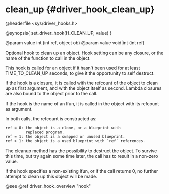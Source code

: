 clean_up {#driver_hook_clean_up}
================================
@headerfile <sys/driver_hooks.h>

@synopsis{
set_driver_hook(H_CLEAN_UP, value)
}

@param value int <closure>(int ref, object ob)
@param value void|int <name>(int ref)

Optional hook to clean up an object. Hook setting can be any closure, or the name of the function to call in the object.

This hook is called for an object if it hasn't been used for at least TIME_TO_CLEAN_UP seconds, to give it the opportunity to self destruct.

If the hook is a closure, it is called with the refcount of the object to clean up as first argument, and with the object itself as second. Lambda closures are also bound to the object prior to the call.

If the hook is the name of an lfun, it is called in the object with its refcount as argument.

In both calls, the refcount is constructed as:

~~~{.c}
ref = 0: the object is a clone, or a blueprint with
         replaced program.
ref = 1: the object is a swapped or unused blueprint.
ref > 1: the object is a used blueprint with `ref` references.

~~~
The cleanup method has the possibility to destruct the object. To survive this time, but try again some time later, the call has to result in a non-zero value.

If the hook specifies a non-existing lfun, or if the call returns 0, no further attempt to clean up this object will be made.

@see @ref driver_hook_overview "hook"
